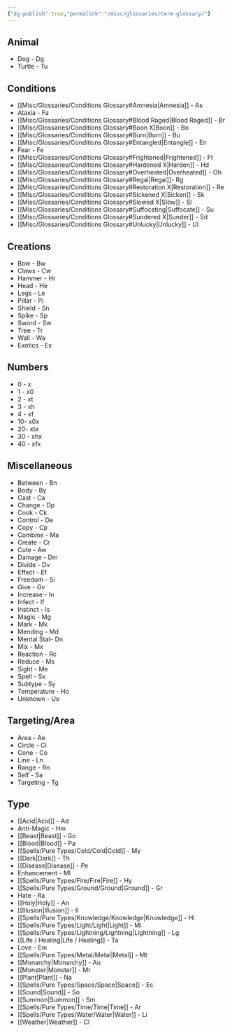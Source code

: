 ```yaml
---
{"dg-publish":true,"permalink":"/misc/glossaries/term-glossary/"}
---
```


## Animal
- Dog - Dg 
- Turtle - Tu

## Conditions
- [[Misc/Glossaries/Conditions Glossary#Amnesia\|Amnesia]] - As
- Ataxia - Fa
- [[Misc/Glossaries/Conditions Glossary#Blood Raged\|Blood Raged]] - Br
- [[Misc/Glossaries/Conditions Glossary#Boon X\|Boon]] - Bo
- [[Misc/Glossaries/Conditions Glossary#Burn\|Burn]] - Bu
- [[Misc/Glossaries/Conditions Glossary#Entangled\|Entangle]] - En
- Fear - Fe
- [[Misc/Glossaries/Conditions Glossary#Frightened\|Frightened]] - Ft
- [[Misc/Glossaries/Conditions Glossary#Hardened X\|Harden]] - Hd
- [[Misc/Glossaries/Conditions Glossary#Overheated\|Overheated]] - Oh
- [[Misc/Glossaries/Conditions Glossary#Regal\|Regal]]- Rg
- [[Misc/Glossaries/Conditions Glossary#Restoration X\|Restoration]] - Re
- [[Misc/Glossaries/Conditions Glossary#Sickened X\|Sicken]] - Sk
- [[Misc/Glossaries/Conditions Glossary#Slowed X\|Slow]] - Sl
- [[Misc/Glossaries/Conditions Glossary#Suffocating\|Suffocate]] - Su
- [[Misc/Glossaries/Conditions Glossary#Sundered X\|Sunder]] - Sd
- [[Misc/Glossaries/Conditions Glossary#Unlucky\|Unlucky]] - Ul

## Creations
- Bow - Bw
- Claws - Cw
- Hammer - Hr
- Head - He
- Legs - Le
- Pillar - Pi
- Shield - Sn
- Spike - Sp
- Sword - Sw
- Tree - Tr
- Wall - Wa
- Exotics - Ex

## Numbers
- 0 - x
- 1 - x0
- 2 - xt
- 3 - xh
- 4 - xf
- 10- x0x
- 20- xtx
- 30 - xhx
- 40 - xfx

## Miscellaneous 
- Between - Bn
- Body - By
- Cast - Ca
- Change - Dp
- Cook - Ck
- Control - De
- Copy - Cp
- Combine - Ma
- Create - Cr
- Cute - Aw
- Damage - Dm
- Divide - Dv
- Effect - Ef
- Freedom - Si
- Give - Gv
- Increase - In
- Infect - If
- Instinct - Is
- Magic - Mg
- Mark - Mk
- Mending - Md
- Mental Stat- Dn
- Mix - Mx
- Reaction - Rc
- Reduce - Ms
- Sight - Me
- Spell - Sx
- Subtype - Sy
- Temperature - Ho
- Unknown - Uo

## Targeting/Area
- Area - Ae
- Circle - Ci
- Cone - Co
- Line - Ln
- Range - Rn
- Self - Sa
- Targeting - Tg

## Type
- [[Acid\|Acid]] - Ad
- Anti-Magic - Hm
- [[Beast\|Beast]] - Go
- [[Blood\|Blood]] - Pa
- [[Spells/Pure Types/Cold/Cold\|Cold]] - My
- [[Dark\|Dark]] - Th
- [[Disease\|Disease]] - Pe
- Enhancement - Ml
- [[Spells/Pure Types/Fire/Fire\|Fire]] - Hy
- [[Spells/Pure Types/Ground/Ground\|Ground]] - Gr
- Hate - Ra
- [[Holy\|Holy]] - An
- [[Illusion\|Illusion]] - Il 
- [[Spells/Pure Types/Knowledge/Knowledge\|Knowledge]] - Hi
- [[Spells/Pure Types/Light/Light\|Light]] - Mi
- [[Spells/Pure Types/Lightning/Lightning\|Lightning]] - Lg
- [[Life / Healing\|Life / Healing]] - Ta
- Love - Em
- [[Spells/Pure Types/Metal/Metal\|Metal]] - Mt
- [[Monarchy\|Monarchy]] - Au
- [[Monster\|Monster]] - Mr
- [[Plant\|Plant]] - Na
- [[Spells/Pure Types/Space/Space\|Space]] - Ec
- [[Sound\|Sound]] - So
- [[Summon\|Summon]] - Sm
- [[Spells/Pure Types/Time/Time\|Time]] - Ar
- [[Spells/Pure Types/Water/Water\|Water]] - Li
- [[Weather\|Weather]] - Cl